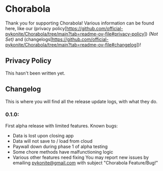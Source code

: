 # Chorabola

Thank you for supporting Chorabola! Various information can be found here, like our (privacy policy[https://github.com/official-pykonite/Chorabola/tree/main?tab=readme-ov-file#privacy-policy]) *(Not Set)* and (changelogs[https://github.com/official-pykonite/Chorabola/tree/main?tab=readme-ov-file#changelog])!

## Privacy Policy
This hasn't been written yet.


## Changelog
This is where you will find all the release update logs, with what they do.

### 0.1.0: 
First alpha release with limited features.
Known bugs: 
+ Data is lost upon closing app
+ Data will not save to / load from cloud
+ Paywall down during phase 1 of alpha testing
+ Some chore methods have malfunctioning logic
+ Various other features need fixing
You may report new issues by emailing pykonite@gmail.com with subject "Chorabola Feature/Bug!"
